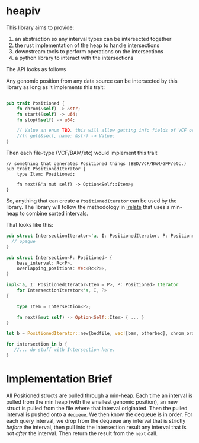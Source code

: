 # heapiv

This library aims to provide:

1. an abstraction so any interval types can be intersected together
2. the rust implementation of the heap to handle intersections
3. downstream tools to perform operations on the intersections
4. a python library to interact with the intersections

The API looks as follows

Any genomic position from any data source can be intersected by this library as long as it implements this trait:

```rust

pub trait Positioned {
    fn chrom(&self) -> &str;
    fn start(&self) -> u64;
    fn stop(&self) -> u64;

    // Value an enum TBD. this will allow getting info fields of VCF or integer fields of bams.
    //fn get(&self, name: &str) -> Value;
}
```


Then each file-type (VCF/BAM/etc) would implement this trait
```
// something that generates Positioned things (BED/VCF/BAM/GFF/etc.)
pub trait PositionedIterator {
    type Item: Positioned;

    fn next(&'a mut self) -> Option<Self::Item>;
}
```

So, anything that can create a `PositionedIterator` can be used by the library.
The library will follow the methodology in [irelate](https://github.com/brentp/irelate) that uses a min-heap
to combine sorted intervals.

That looks like this:

```rust
pub struct IntersectionIterator<'a, I: PositionedIterator, P: Positioned> {
  // opaque
}

pub struct Intersection<P: Positioned> {
    base_interval: Rc<P>,
    overlapping_positions: Vec<Rc<P>>,
}

impl<'a, I: PositionedIterator<Item = P>, P: Positioned> Iterator
    for IntersectionIterator<'a, I, P>
{

    type Item = Intersection<P>;

    fn next(&mut self) -> Option<Self::Item> { ... }
}

let b = PositionedIterator::new(bedfile, vec![bam, otherbed], chrom_order_hashmap)

for intersection in b {
   //... do stuff with Intersection here.
}

```

# Implementation Brief

All Positioned structs are pulled through a min-heap. Each time an interval is pulled from the min heap (with the smallest genomic position),
an new struct is pulled from the file where that interval originated. Then the pulled interval is pushed onto a `dequeue`.
We then know the dequeue is in order. For each query interval, we drop from the dequeue any interval that is strictly *before* the interval,
then pull into the Intersection result any interval that is not *after* the interval. Then return the result from the `next` call.
